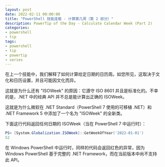 ```yaml
---
layout: post
date: 2022-02-11 00:00:00
title: "PowerShell 技能连载 - 计算第几周（第 2 部分）"
description: PowerTip of the Day - Calculate Calendar Week (Part 2)
categories:
- powershell
- tip
tags:
- powershell
- tip
- powertip
- series
---
```

在上一个技能中，我们解释了如何计算给定日期的日历周。如您所见，这取决于文化和日历设置，并且可能因文化而异。

这就是为什么还有 "ISOWeek" 的原因：它遵守 ISO 8601 并且是标准化的。不幸的是，.NET 中的经典 API 并不总是能计算出正确的 ISOWeek。

这就是为什么微软在 .NET Standard（PowerShell 7 使用的可移植 .NET）和 .NET Framework 5 中添加了一个名为 "ISOWeek" 的全新类。

下面这行代码返回任何日期的 ISOWeek（当在 PowerShell 7 中运行时）：

```powershell
PS> [System.Globalization.ISOWeek]::GetWeekOfYear('2022-01-01')
52
```

在 Windows PowerShell 中运行时，同样的代码会返回红色的异常，因为 Windows PowerShell 基于完整的 .NET Framework，而在当前版本中尚不支持此 API。

<!--本文国际来源：[Calculate Calendar Week (Part 2)](https://community.idera.com/database-tools/powershell/powertips/b/tips/posts/calculate-calendar-week-part-2)-->

